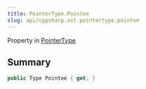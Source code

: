 ```yaml
---
title: PointerType.Pointee
slug: api/cppsharp.ast.pointertype.pointee
---
```

Property in [PointerType](/api/cppsharp/ast/pointertype)

## Summary



```csharp
public Type Pointee { get; }
```

